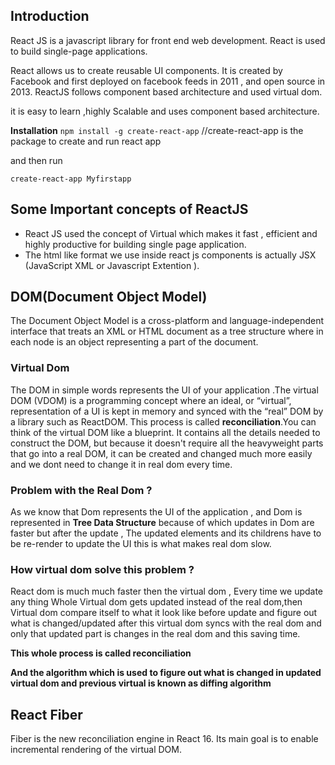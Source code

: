 ## Introduction 
React JS is a javascript library for front end web development. React is used to build single-page applications.

React allows us to create reusable UI components. It is created by Facebook and first deployed on facebook feeds in 2011 , and open source in 2013. ReactJS follows component based architecture and used virtual dom.

it is easy to learn ,highly Scalable and uses component based architecture.

**Installation**
`npm install -g create-react-app`  //create-react-app is the package to create and run react app

and then run

`create-react-app Myfirstapp`  

## Some Important concepts of ReactJS

- React JS used the concept of Virtual which makes it fast , efficient and highly productive for building single page application.
- The html like format we use inside react js components is actually JSX (JavaScript XML or Javascript Extention ).

## DOM(Document Object Model)
The Document Object Model is a cross-platform and language-independent interface that treats an XML or HTML document as a tree structure where in each node is an object representing a part of the document.
### Virtual Dom
The DOM in simple words represents the UI of your application .The virtual DOM (VDOM) is a programming concept where an ideal, or “virtual”, representation of a UI is kept in memory and synced with the “real” DOM by a library such as ReactDOM. This process is called **reconciliation**.You can think of the virtual DOM like a blueprint. It contains all the details needed to construct the DOM, but because it doesn't require all the heavyweight parts that go into a real DOM, it can be created and changed much more easily and we dont need to change it in real dom every time.


### Problem with the Real Dom ?
As we know that Dom represents the UI of the application , and Dom is represented in **Tree Data Structure** because of which updates in Dom are faster but after the update , The updated elements and its childrens have to be re-render to update the UI this is what makes real dom slow.


### How virtual dom solve this problem ?
React dom is much much faster then the virtual dom , Every time we update any thing Whole Virtual dom gets updated instead of the real dom,then Virtual dom compare itself to what it look like before update and figure out what is changed/updated after this virtual dom syncs with the real dom and only that updated part is changes in the real dom and this saving time.

**This whole process is called reconciliation**

**And the algorithm which is used to figure out what is changed in updated virtual dom and previous virtual is known as diffing algorithm**

## React Fiber
Fiber is the new reconciliation engine in React 16. Its main goal is to enable incremental rendering of the virtual DOM.
